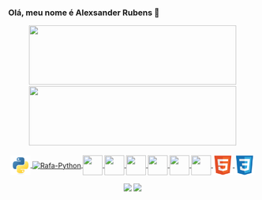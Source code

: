 ### Olá, meu nome é Alexsander Rubens 👋
<div align="center">
  <a href="https://github.com/rubensalexsander">
  <img height="120" width="420" src="https://github-readme-stats.vercel.app/api?username=rubensalexsander&show_icons=true&theme=dark&include_all_commits=true&count_private=true"/>
  <img height="120" width="420" src="https://github-readme-stats.vercel.app/api/top-langs/?username=rubensalexsander&layout=compact&langs_count=7&theme=dark"/>
</div>
<div style="display: inline_block" align="center"><br>
  <img align="center" alt="Rafa-Python" height="40" width="40" src="https://raw.githubusercontent.com/devicons/devicon/master/icons/python/python-original.svg">
  <img align="center" alt="Rafa-Python" height="40" width="40"src="https://cdn.jsdelivr.net/gh/devicons/devicon/icons/django/django-original.svg" />
  <img align="center" height="40" width="40"src="https://cdn.jsdelivr.net/gh/devicons/devicon/icons/pycharm/pycharm-original.svg" />
  <img align="center" height="40" width="40"src="https://cdn.jsdelivr.net/gh/devicons/devicon/icons/pandas/pandas-original-wordmark.svg" />
  <img align="center" height="40" width="40" src="https://cdn.jsdelivr.net/gh/devicons/devicon/icons/numpy/numpy-original.svg" />
  <img align="center" height="40" width="40"src="https://cdn.jsdelivr.net/gh/devicons/devicon/icons/r/r-original.svg" />
  <img align="center" height="40" width="40"src="https://cdn.jsdelivr.net/gh/devicons/devicon/icons/tensorflow/tensorflow-original.svg" />
  <img align="center" height="40" width="40"src="https://cdn.jsdelivr.net/gh/devicons/devicon/icons/vscode/vscode-original.svg" />
  <img align="center" alt="Rafa-HTML" height="40" width="40" src="https://raw.githubusercontent.com/devicons/devicon/master/icons/html5/html5-original.svg">
  <img align="center" alt="Rafa-CSS" height="40" width="40" src="https://raw.githubusercontent.com/devicons/devicon/master/icons/css3/css3-original.svg">
  
</div>
<div align="center" style="display: inline_block"><br>
  <a href = "rubensalexsander0001@gmail.com"><img src="https://img.shields.io/badge/-Gmail-%23333?style=for-the-badge&logo=gmail&logoColor=white" target="_blank"></a>
  <a href="https://www.linkedin.com/in/alexsander-rubens-40a0131a7/" target="_blank"><img src="https://img.shields.io/badge/-LinkedIn-%230077B5?style=for-the-badge&logo=linkedin&logoColor=white" target="_blank"></a> 
 
</div>
